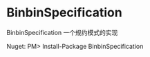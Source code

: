 BinbinSpecification
===================

BinbinSpecification
一个规约模式的实现

Nuget:
PM> Install-Package BinbinSpecification
